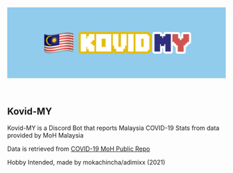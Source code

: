 <br/>
<p align="center"><img src="resource/img/banner.jpg"></p>
<br/>

## Kovid-MY

Kovid-MY is a Discord Bot that reports Malaysia COVID-19 Stats from data provided by MoH Malaysia

Data is retrieved from [COVID-19 MoH Public Repo](https://github.com/MoH-Malaysia/covid19-public)

Hobby Intended, made by mokachincha/adimixx (2021)